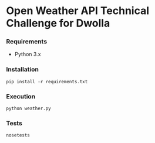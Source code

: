 # Open Weather API Technical Challenge for Dwolla

### Requirements
* Python 3.x

### Installation
`pip install -r requirements.txt`

### Execution
`python weather.py`

### Tests
`nosetests`
